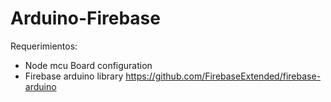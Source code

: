 # Arduino-Firebase
Requerimientos:
- Node mcu Board configuration
- Firebase arduino library https://github.com/FirebaseExtended/firebase-arduino
